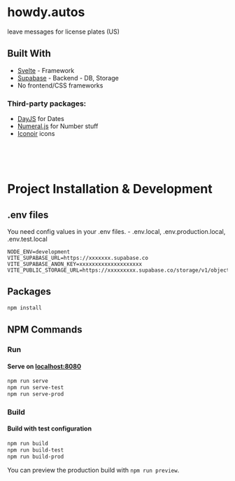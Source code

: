 # howdy.autos
leave messages for license plates (US)

## Built With
* [Svelte](https://svelte.dev) - Framework
* [Supabase](supabase.com) - Backend - DB, Storage
* No frontend/CSS frameworks

### Third-party packages:
 * [DayJS](https://day.js.org/) for Dates
 * [Numeral.js](http://numeraljs.com/) for Number stuff
 * [Iconoir](https://iconoir.com/) icons

&nbsp;

&nbsp;

# Project Installation & Development

## .env files
You need config values in your .env files. - 
.env.local, .env.production.local, .env.test.local

```
NODE_ENV=development
VITE_SUPABASE_URL=https://xxxxxxx.supabase.co
VITE_SUPABASE_ANON_KEY=xxxxxxxxxxxxxxxxxxxx
VITE_PUBLIC_STORAGE_URL=https://xxxxxxxxx.supabase.co/storage/v1/object/public/
```



## Packages
```bash
npm install
```

## NPM Commands

### **Run**
#### Serve on [localhost:8080](https://localhost:8080)
```bash
npm run serve
npm run serve-test
npm run serve-prod
```

### **Build**
#### Build with test configuration
```bash
npm run build
npm run build-test
npm run build-prod
```

You can preview the production build with `npm run preview`.